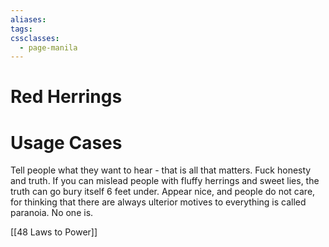 ```yaml
---
aliases: 
tags: 
cssclasses:
  - page-manila
---
```

# Red Herrings

# Usage Cases
Tell people what they want to hear - that is all that matters. Fuck honesty and truth. If you can mislead people with fluffy herrings and sweet lies, the truth can go bury itself 6 feet under. Appear nice, and people do not care, for thinking that there are always ulterior motives to everything is called paranoia. No one is.

[[48 Laws to Power]]